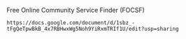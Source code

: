 Free Online Community Service Finder (FOCSF)

```
https://docs.google.com/document/d/1sbz_-tFgQeTpwBkB_4x7RBHwxWg5Noh9YiRxmTRIf1U/edit?usp=sharing
```
